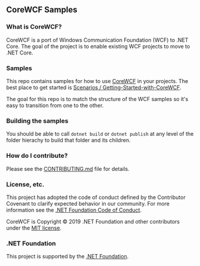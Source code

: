 ## CoreWCF Samples

### What is CoreWCF? 

CoreWCF is a port of Windows Communication Foundation (WCF) to .NET Core. The goal of the project is to enable existing WCF projects to move to .NET Core.

### Samples

This repo contains samples for how to use [CoreWCF](../../../CoreWCF/) in your projects. The best place to get started is [Scenarios / Getting-Started-with-CoreWCF](Scenarios/Getting-Started-with-CoreWCF).

The goal for this repo is to match the structure of the WCF samples so it's easy to transition from one to the other.

### Building the samples

You should be able to call `dotnet build` or `dotnet publish` at any level of the folder hierachy to build that folder and its children.

### How do I contribute?

Please see the [CONTRIBUTING.md](CONTRIBUTING.md) file for details.

### License, etc.

This project has adopted the code of conduct defined by the Contributor Covenant to clarify expected behavior in our community.
For more information see the [.NET Foundation Code of Conduct](https://dotnetfoundation.org/code-of-conduct).

CoreWCF is Copyright &copy; 2019 .NET Foundation and other contributors under the [MIT license](LICENSE).

### .NET Foundation

This project is supported by the [.NET Foundation](https://dotnetfoundation.org).
